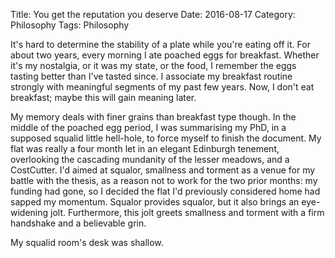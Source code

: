 Title: You get the reputation you deserve
Date: 2016-08-17
Category: Philosophy
Tags: Philosophy

It's hard to determine the stability of a plate while you're eating off it. For about two years, every morning I ate poached eggs for breakfast. Whether it's my nostalgia, or it was my state, or the food, I remember the eggs tasting better than I've tasted since. I associate my breakfast routine strongly with meaningful segments of my past few years. Now, I don't eat breakfast; maybe this will gain meaning later.

My memory deals with finer grains than breakfast type though. In the middle of the poached egg period, I was summarising my PhD, in a supposed squalid little hell-hole, to force myself to finish the document. My flat was really a four month let in an elegant Edinburgh tenement, overlooking the cascading mundanity of the lesser meadows, and a CostCutter. I'd aimed at squalor, smallness and torment as a venue for my battle with the thesis, as a reason not to work for the two prior months: my funding had gone, so I decided the flat I'd previously considered home had sapped my momentum. Squalor provides squalor, but it also brings an eye-widening jolt. Furthermore, this jolt greets smallness and torment with a firm handshake and a believable grin.

My squalid room's desk was shallow. 

